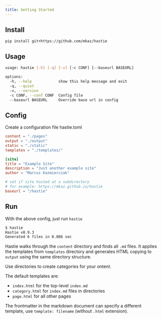 ```yaml
---
title: Getting Started
---
```


## Install

```
pip install git+https://github.com/mkaz/hastie
```

## Usage

```bash
usage: hastie [-h] [-q] [-v] [-c CONF] [--baseurl BASEURL]

options:
  -h, --help            show this help message and exit
  -q, --quiet
  -v, --version
  -c CONF, --conf CONF  Config file
  --baseurl BASEURL     Override base url in config
```
## Config

Create a configuration file hastie.toml

```toml
content = "./pages"
output = "./output"
static = "./static"
templates = "./templates/"

[site]
title = "Example Site"
description = "Just another example site"
author = "Marcus Kazmierczak"

# set if site hosted at a subdirectory
# for example: https://mkaz.github.io/hastie
baseurl = "/hastie"
```

## Run

With the above config, just run `hastie`

```bash
$ hastie
Hastie v0.9.3
Generated 6 files in 0.086 sec
```

Hastie walks through the `content` directory and finds all `.md` files. It applies the templates from `templates` directory and generates HTML copying to `output` using the same directory structure.

Use directories to create categories for your ontent.

The default templates are:

- `index.html` for the top-level `index.md`
- `category.html` for `index.md` files in directories
- `page.html` for all other pages

The frontmatter in the markdown document can specify a different template, use `template: filename` (without `.html` extension).
